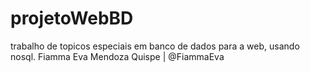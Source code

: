 # projetoWebBD
trabalho de topicos especiais  em banco de dados para a web, usando nosql.
Fiamma Eva Mendoza Quispe | @FiammaEva
